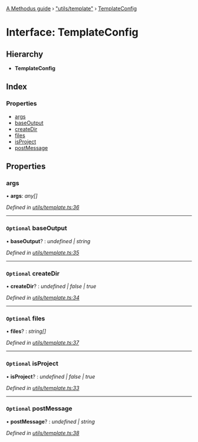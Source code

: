 [A Methodus guide](../README.md) › ["utils/template"](../modules/_utils_template_.md) › [TemplateConfig](_utils_template_.templateconfig.md)

# Interface: TemplateConfig

## Hierarchy

* **TemplateConfig**

## Index

### Properties

* [args](_utils_template_.templateconfig.md#args)
* [baseOutput](_utils_template_.templateconfig.md#optional-baseoutput)
* [createDir](_utils_template_.templateconfig.md#optional-createdir)
* [files](_utils_template_.templateconfig.md#optional-files)
* [isProject](_utils_template_.templateconfig.md#optional-isproject)
* [postMessage](_utils_template_.templateconfig.md#optional-postmessage)

## Properties

###  args

• **args**: *any[]*

*Defined in [utils/template.ts:36](https://github.com/nodulusteam/methodus.dev/blob/3099105/modules/tools/methodus-cli/src/utils/template.ts#L36)*

___

### `Optional` baseOutput

• **baseOutput**? : *undefined | string*

*Defined in [utils/template.ts:35](https://github.com/nodulusteam/methodus.dev/blob/3099105/modules/tools/methodus-cli/src/utils/template.ts#L35)*

___

### `Optional` createDir

• **createDir**? : *undefined | false | true*

*Defined in [utils/template.ts:34](https://github.com/nodulusteam/methodus.dev/blob/3099105/modules/tools/methodus-cli/src/utils/template.ts#L34)*

___

### `Optional` files

• **files**? : *string[]*

*Defined in [utils/template.ts:37](https://github.com/nodulusteam/methodus.dev/blob/3099105/modules/tools/methodus-cli/src/utils/template.ts#L37)*

___

### `Optional` isProject

• **isProject**? : *undefined | false | true*

*Defined in [utils/template.ts:33](https://github.com/nodulusteam/methodus.dev/blob/3099105/modules/tools/methodus-cli/src/utils/template.ts#L33)*

___

### `Optional` postMessage

• **postMessage**? : *undefined | string*

*Defined in [utils/template.ts:38](https://github.com/nodulusteam/methodus.dev/blob/3099105/modules/tools/methodus-cli/src/utils/template.ts#L38)*
